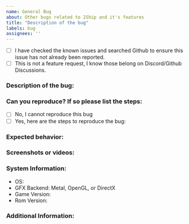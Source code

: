 ```yaml
---
name: General Bug
about: Other bugs related to 2Ship and it's features
title: "Description of the bug"
labels: bug
assignees: ''
---
```


- [ ] I have checked the known issues and searched Github to ensure this issue has not already been reported.
- [ ] This is not a feature request, I know those belong on Discord/Github Discussions.

### Description of the bug:
<!-- A clear and concise description of what the bug or enhancement is. -->

### Can you reproduce? If so please list the steps:
- [ ] No, I cannot reproduce this bug
- [ ] Yes, here are the steps to reproduce the bug:
<!--
1. Go to...
2. Do this...
3. See the bug
-->

### Expected behavior:
<!-- A clear and concise description of what you expected to happen or what the enhancement should achieve. -->

### Screenshots or videos:
<!-- If applicable, add screenshots or videos to help explain your problem or suggestion. -->

### System Information:
- OS:
- GFX Backend: Metal, OpenGL, or DirectX
- Game Version:
- Rom Version:

### Additional Information:
<!-- Add any other context about the problem or suggestion here. -->
